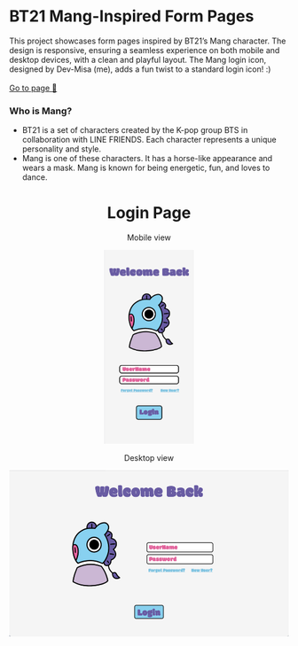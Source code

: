 # BT21 Mang-Inspired Form Pages
This project showcases form pages inspired by BT21’s Mang character. The design is responsive, ensuring a seamless experience on both mobile and desktop devices, with a clean and playful layout. The Mang login icon, designed by Dev-Misa (me), adds a fun twist to a standard login icon! :)<br><br>
[Go to page 🚀](https://dev-misa.github.io/mang-login-signup-page/)
### Who is Mang?
* BT21 is a set of characters created by the K-pop group BTS in collaboration with LINE FRIENDS. Each character represents a unique personality and style.
* Mang is one of these characters. It has a horse-like appearance and wears a mask. Mang is known for being energetic, fun, and loves to dance.
<div align="center">
  <h1>Login Page</h1>
  <p>Mobile view</p>
  <img src="images/mobile-ui-designv2.jpg" height="350">
  <p>Desktop view</p>
  <img src="images/desktop-ui-designv2.jpg" height="300">
</div>

